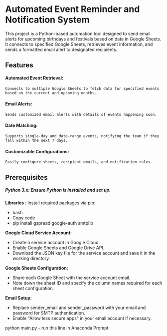 # **Automated Event Reminder and Notification System**
This project is a Python-based automation tool designed to send email alerts for upcoming birthdays and festivals based on data in Google Sheets. It connects to specified Google Sheets, retrieves event information, and sends a formatted email alert to designated recipients.

## **Features**
#### Automated Event Retrieval: 
    Connects to multiple Google Sheets to fetch data for specified events based on the current and upcoming months.
#### Email Alerts: 
    Sends customized email alerts with details of events happening soon.
#### Date Matching: 
    Supports single-day and date-range events, notifying the team if they fall within the next 7 days.
#### Customizable Configurations: 
    Easily configure sheets, recipient emails, and notification rules.

## **Prerequisites**
##### Python 3.x: Ensure Python is installed and set up.
**Libraries** : Install required packages via pip:
* bash
* Copy code
* pip install gspread google-auth smtplib
  
**Google Cloud Service Account:**
* Create a service account in Google Cloud.
* Enable Google Sheets and Google Drive API.
* Download the JSON key file for the service account and save it in the working directory.
  
**Google Sheets Configuration:**
* Share each Google Sheet with the service account email.
* Note down the sheet ID and specify the column names required for each sheet configuration.
  
**Email Setup:**
* Replace sender_email and sender_password with your email and password for SMTP authentication.
* Enable "Allow less secure apps" in your email account if necessary.


python main.py - run this line in Anaconda Prompt 
